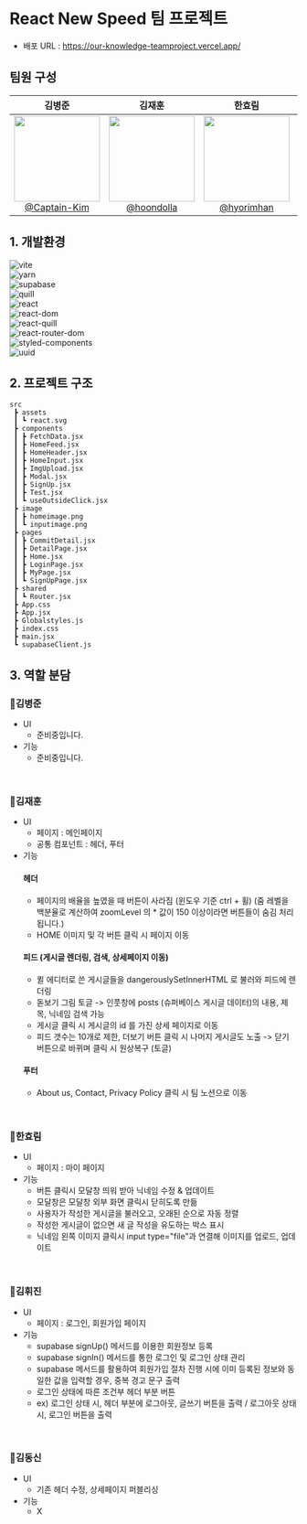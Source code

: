 # React New Speed 팀 프로젝트

- 배포 URL : https://our-knowledge-teamproject.vercel.app/

## 팀원 구성

<div align="center" dir="auto">
<table>
<thead>
<tr>
<th align="center"><strong>김병준</strong></th>
<th align="center"><strong>김재훈</strong></th>
<th align="center"><strong>한효림</strong></th>
<th align="center"><strong>김휘진</strong></th>
<th align="center"><strong>김동신</strong></th>
</tr>
</thead>
<tbody>
<tr>
<td align="center"><a href="https://github.com/Captain-Kim"><img src="https://avatars.githubusercontent.com/u/160568904?v=4" height="150" width="150" style="max-width: 100%;"> <br> @Captain-Kim</a></td>
<td align="center"><a href="https://github.com/hoondolla"><img src="https://avatars.githubusercontent.com/u/162412793?v=4" height="150" width="150" style="max-width: 100%;"> <br> @hoondolla</a></td>
<td align="center"><a href="https://github.com/hyorimhan"><img src="https://avatars.githubusercontent.com/u/151856914?v=4" height="150" width="150" style="max-width: 100%;"> <br> @hyorimhan</a></td>
<td align="center"><a href="https://github.com/hwijinkim22"><img src="https://avatars.githubusercontent.com/u/160462935?v=4" height="150" width="150" style="max-width: 100%;"> <br> @hwijinkim22</a></td>
<td align="center"><a href="https://github.com/KimDongSin"><img src="https://avatars.githubusercontent.com/u/81426391?v=4" height="150" width="150" style="max-width: 100%;"> <br> @KimDongSin</a></td>
</tr>
</tbody>
</table>
</div>

## 1. 개발환경

![vite](https://img.shields.io/badge/vite-5.2.12-646CFF?style=for-the-badge&logo=vite&logoColor=white)<br />
![yarn](https://img.shields.io/badge/yarn-1.22.22-2C8EBB?style=for-the-badge&logo=yarn&logoColor=white)<br />
![supabase](https://img.shields.io/badge/@supabase/supabase--js-2.43.4-3ECF8E?style=for-the-badge&logo=supabase&logoColor=white) <br />
![quill](https://img.shields.io/badge/quill-2.0.2-1D1D1D?style=for-the-badge&logo=quill&logoColor=white)<br />
![react](https://img.shields.io/badge/react-18.2.0-61DAFB?style=for-the-badge&logo=react&logoColor=white)<br />
![react-dom](https://img.shields.io/badge/react--dom-18.2.0-61DAFB?style=for-the-badge&logo=react&logoColor=white)<br />
![react-quill](https://img.shields.io/badge/react--quill-2.0.0-61DAFB?style=for-the-badge&logo=react&logoColor=white)<br />
![react-router-dom](https://img.shields.io/badge/react--router--dom-6.23.1-CA4245?style=for-the-badge&logo=react-router&logoColor=white)<br />
![styled-components](https://img.shields.io/badge/styled--components-6.1.11-DB7093?style=for-the-badge&logo=styled-components&logoColor=white)<br />
![uuid](https://img.shields.io/badge/uuid-9.0.1-1B1B1D?style=for-the-badge&logo=uuid&logoColor=white)<br />

## 2. 프로젝트 구조

```
src
 ┣ assets
 ┃ ┗ react.svg
 ┣ components
 ┃ ┣ FetchData.jsx
 ┃ ┣ HomeFeed.jsx
 ┃ ┣ HomeHeader.jsx
 ┃ ┣ HomeInput.jsx
 ┃ ┣ ImgUpload.jsx
 ┃ ┣ Modal.jsx
 ┃ ┣ SignUp.jsx
 ┃ ┣ Test.jsx
 ┃ ┗ useOutsideClick.jsx
 ┣ image
 ┃ ┣ homeimage.png
 ┃ ┗ inputimage.png
 ┣ pages
 ┃ ┣ CommitDetail.jsx
 ┃ ┣ DetailPage.jsx
 ┃ ┣ Home.jsx
 ┃ ┣ LoginPage.jsx
 ┃ ┣ MyPage.jsx
 ┃ ┗ SignUpPage.jsx
 ┣ shared
 ┃ ┗ Router.jsx
 ┣ App.css
 ┣ App.jsx
 ┣ Globalstyles.js
 ┣ index.css
 ┣ main.jsx
 ┗ supabaseClient.js
```

## 3. 역할 분담

### 🍉김병준

- UI
  - 준비중입니다.
- 기능
  - 준비중입니다.

<br />

### 🍇김재훈

- UI
  - 페이지 : 메인페이지
  - 공통 컴포넌트 : 헤더, 푸터
- 기능
  #### 헤더
  - 페이지의 배율을 높였을 때 버튼이 사라짐 (윈도우 기준 ctrl + 휠) (줌 레벨을 백분율로 계산하여 zoomLevel 의 \* 값이 150 이상이라면 버튼들이 숨김 처리 됩니다.)
  - HOME 이미지 및 각 버튼 클릭 시 페이지 이동
  #### 피드 (게시글 렌더링, 검색, 상세페이지 이동)
  - 퀼 에디터로 쓴 게시글들을 dangerouslySetInnerHTML 로 불러와 피드에 렌더링
  - 돋보기 그림 토글 -> 인풋창에 posts (슈퍼베이스 게시글 데이터)의 내용, 제목, 닉네임 검색 가능
  - 게시글 클릭 시 게시글의 id 를 가진 상세 페이지로 이동
  - 피드 갯수는 10개로 제한, 더보기 버튼 클릭 시 나머지 게시글도 노출 -> 닫기 버튼으로 바뀌며 클릭 시 원상복구 (토글)
  #### 푸터
  - About us, Contact, Privacy Policy 클릭 시 팀 노션으로 이동

<br />

### 🥔한효림

- UI
  - 페이지 : 마이 페이지
- 기능
  - 버튼 클릭시 모달창 띄워 받아 닉네임 수정 & 업데이트
  - 모달창은 모달창 외부 화면 클릭시 닫히도록 만듦
  - 사용자가 작성한 게시글을 불러오고, 오래된 순으로 자동 정렬
  - 작성한 게시글이 없으면 새 글 작성을 유도하는 박스 표시
  - 닉네임 왼쪽 이미지 클릭시 input type="file"과 연결해 이미지를 업로드, 업데이트

<br />

### 🧄김휘진

- UI
  - 페이지 : 로그인, 회원가입 페이지
- 기능
  - supabase signUp() 메서드를 이용한 회원정보 등록
  - supabase signIn() 메서드를 통한 로그인 및 로그인 상태 관리
  - supabase 메서드를 활용하여 회원가입 절차 진행 시에 이미 등록된 정보와 동일한 값을 입력할 경우, 중복 경고 문구 출력 
  - 로그인 상태에 따른 조건부 헤더 부분 버튼
  - ex) 로그인 상태 시, 헤더 부분에 로그아웃, 글쓰기 버튼을 출력 / 로그아웃 상태 시, 로그인 버튼을 출력

<br />

### 🥕김동신

- UI
  - 기존 헤더 수정, 상세페이지 퍼블리싱
- 기능
  - X

<br />
